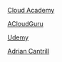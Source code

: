 [Cloud Academy](https://cloudacademy.com/learning-paths/developer-associate-certification-preparation-for-aws-june-2018-241/)

[ACloudGuru](https://learn.acloud.guru/course/aws-certified-developer-associate/dashboard)

[Udemy](https://www.udemy.com/cart/success/529792138/)

[Adrian Cantrill](https://learn.cantrill.io/p/aws-certified-developer-associate)
